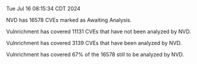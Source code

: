 Tue Jul 16 08:15:34 CDT 2024

NVD has 16578 CVEs marked as Awaiting Analysis.

Vulnrichment has covered 11131 CVEs that have not been analyzed by NVD.

Vulnrichment has covered 3139 CVEs that have been analyzed by NVD.

Vulnrichment has covered 67% of the 16578 still to be analyzed by NVD.

